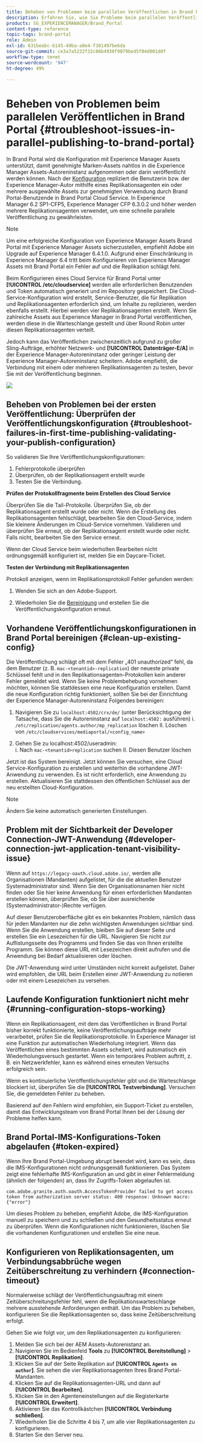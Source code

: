 ```yaml
---
title: Beheben von Problemen beim parallelen Veröffentlichen in Brand Portal
description: Erfahren Sie, wie Sie Probleme beim parallelen Veröffentlichen beheben können.
products: SG_EXPERIENCEMANAGER/Brand_Portal
content-type: reference
topic-tags: brand-portal
role: Admin
exl-id: 631beabc-b145-49ba-a8e4-f301497be6da
source-git-commit: ce3a7a5232f32c86b4930f9079bed5f04d001d8f
workflow-type: tm+mt
source-wordcount: '947'
ht-degree: 49%

---
```


# Beheben von Problemen beim parallelen Veröffentlichen in Brand Portal {#troubleshoot-issues-in-parallel-publishing-to-brand-portal}

In Brand Portal wird die Konfiguration mit Experience Manager Assets unterstützt, damit genehmigte Marken-Assets nahtlos in die Experience Manager Assets-Autoreninstanz aufgenommen oder darin veröffentlicht werden können. Nach der [Konfiguration](../using/configure-aem-assets-with-brand-portal.md) repliziert die Benutzerin bzw. der Experience Manager-Autor mithilfe eines Replikationsagenten ein oder mehrere ausgewählte Assets zur genehmigten Verwendung durch Brand Portal-Benutzende in Brand Portal Cloud Service. In Experience Manager 6.2 SP1-CFP5, Experience Manager CFP 6.3.0.2 und höher werden mehrere Replikationsagenten verwendet, um eine schnelle parallele Veröffentlichung zu gewährleisten.

>[!NOTE]
>
>Um eine erfolgreiche Konfiguration von Experience Manager Assets Brand Portal mit Experience Manager Assets sicherzustellen, empfiehlt Adobe ein Upgrade auf Experience Manager 6.4.1.0. Aufgrund einer Einschränkung in Experience Manager 6.4 tritt beim Konfigurieren von Experience Manager Assets mit Brand Portal ein Fehler auf und die Replikation schlägt fehl.

Beim Konfigurieren eines Cloud Service für Brand Portal unter **[!UICONTROL /etc/cloudservice]** werden alle erforderlichen Benutzenden und Token automatisch generiert und im Repository gespeichert. Die Cloud-Service-Konfiguration wird erstellt, Service-Benutzer, die für Replikation und Replikationsagenten erforderlich sind, um Inhalte zu replizieren, werden ebenfalls erstellt. Hierbei werden vier Replikationsagenten erstellt. Wenn Sie zahlreiche Assets aus Experience Manager in Brand Portal veröffentlichen, werden diese in die Warteschlange gestellt und über Round Robin unter diesen Replikationsagenten verteilt.

Jedoch kann das Veröffentlichen zwischenzeitlich aufgrund zu großer Sling-Aufträge, erhöhter Netzwerk- und **[!UICONTROL Datenträger-E/A]** in der Experience Manager-Autoreninstanz oder geringer Leistung der Experience Manager-Autoreninstanz scheitern. Adobe empfiehlt, die Verbindung mit einem oder mehreren Replikationsagenten zu testen, bevor Sie mit der Veröffentlichung beginnen.

![](assets/test-connection.png)

## Beheben von Problemen bei der ersten Veröffentlichung: Überprüfen der Veröffentlichungskonfiguration {#troubleshoot-failures-in-first-time-publishing-validating-your-publish-configuration}

So validieren Sie Ihre Veröffentlichungskonfigurationen:

1. Fehlerprotokolle überprüfen
1. Überprüfen, ob der Replikationsagent erstellt wurde
1. Testen Sie die Verbindung.

**Prüfen der Protokollfragmente beim Erstellen des Cloud Service**

Überprüfen Sie die Tail-Protokolle. Überprüfen Sie, ob der Replikationsagent erstellt wurde oder nicht. Wenn die Erstellung des Replikationsagenten fehlschlägt, bearbeiten Sie den Cloud-Service, indem Sie kleinere Änderungen im Cloud-Service vornehmen. Validieren und überprüfen Sie erneut, ob der Replikationsagent erstellt wurde oder nicht. Falls nicht, bearbeiten Sie den Service erneut.

Wenn der Cloud Service beim wiederholten Bearbeiten nicht ordnungsgemäß konfiguriert ist, melden Sie ein Daycare-Ticket.

**Testen der Verbindung mit Replikationsagenten**

Protokoll anzeigen, wenn im Replikationsprotokoll Fehler gefunden werden:

1. Wenden Sie sich an den Adobe-Support.

1. Wiederholen Sie die [Bereinigung](../using/troubleshoot-parallel-publishing.md#clean-up-existing-config) und erstellen Sie die Veröffentlichungskonfiguration erneut.

<!--
Comment Type: remark
Last Modified By: Mini Gulati (mgulati)
Last Modified Date: 2018-06-21T22:56:21.256-0400
<p>?? check and compare public key. At times public key is different</p>
<p>?? another thing to check in /useradmin</p>
-->

## Vorhandene Veröffentlichungskonfigurationen in Brand Portal bereinigen {#clean-up-existing-config}

Die Veröffentlichung schlägt oft mit dem Fehler „401 unauthorized“ fehl, da dem Benutzer (z. B. `mac-<tenantid>-replication`) der neueste private Schlüssel fehlt und in den Replikationsagenten-Protokollen kein anderer Fehler gemeldet wird. Wenn Sie keine Problembehebung vornehmen möchten, können Sie stattdessen eine neue Konfiguration erstellen. Damit die neue Konfiguration richtig funktioniert, sollten Sie bei der Einrichtung der Experience Manager-Autoreninstanz Folgendes bereinigen:

1. Navigieren Sie zu `localhost:4502/crx/de/` (unter Berücksichtigung der Tatsache, dass Sie die Autoreninstanz auf `localhost:4502:` ausführen)
i. `/etc/replication/agents.author/mp_replication` löschen
II. Löschen von `/etc/cloudservices/mediaportal/<config_name>`

1. Gehen Sie zu localhost:4502/useradmin:\
   i. Nach `mac-<tenantid>replication` suchen
II. Diesen Benutzer löschen

Jetzt ist das System bereinigt. Jetzt können Sie versuchen, eine Cloud Service-Konfiguration zu erstellen und weiterhin die vorhandene JWT-Anwendung zu verwenden. Es ist nicht erforderlich, eine Anwendung zu erstellen. Aktualisieren Sie stattdessen den öffentlichen Schlüssel aus der neu erstellten Cloud-Konfiguration.

>[!NOTE]
>
>Ändern Sie keine automatisch generierten Einstellungen.


## Problem mit der Sichtbarkeit der Developer Connection-JWT-Anwendung {#developer-connection-jwt-application-tenant-visibility-issue}

Wenn auf `https://legacy-oauth.cloud.adobe.io/`, werden alle Organisationen (Mandanten) aufgelistet, für die die aktuellen Benutzer Systemadministrator sind. Wenn Sie den Organisationsnamen hier nicht finden oder Sie hier keine Anwendung für einen erforderlichen Mandanten erstellen können, überprüfen Sie, ob Sie über ausreichende (Systemadministrator-)Rechte verfügen.

Auf dieser Benutzeroberfläche gibt es ein bekanntes Problem, nämlich dass für jeden Mandanten nur die zehn wichtigsten Anwendungen sichtbar sind. Wenn Sie die Anwendung erstellen, bleiben Sie auf dieser Seite und erstellen Sie ein Lesezeichen für die URL. Navigieren Sie nicht zur Auflistungsseite des Programms und finden Sie das von Ihnen erstellte Programm. Sie können diese URL mit Lesezeichen direkt aufrufen und die Anwendung bei Bedarf aktualisieren oder löschen.

Die JWT-Anwendung wird unter Umständen nicht korrekt aufgelistet. Daher wird empfohlen, die URL beim Erstellen einer JWT-Anwendung zu notieren oder mit einem Lesezeichen zu versehen.

## Laufende Konfiguration funktioniert nicht mehr {#running-configuration-stops-working}

<!--
Comment Type: draft

<p>If the running configuration stops working, either of the following two possibilities
<g class="gr_ gr_15 gr-alert gr_gramm gr_inline_cards gr_run_anim Grammar multiReplace" data-gr-id="15" id="15" style="font-size: 12px;">
are
</g> there:</p>
<p>1.
<g class="gr_ gr_14 gr-alert gr_gramm gr_inline_cards gr_run_anim Grammar only-ins doubleReplace replaceWithoutSep" data-gr-id="14" id="14">
Connection
</g> has failed, or</p>
<p>2. Publish has failed with permission to dam-replication-service denied, while connection has passed </p>
<p>If the connection has failed [1], the
<g class="gr_ gr_10 gr-alert gr_spell gr_inline_cards gr_run_anim ContextualSpelling ins-del multiReplace" data-gr-id="10" id="10">
fail safe
</g> way to fix it is to <a href="../using/troubleshoot-parallel-publishing.md#main-pars-header-1664955658">clean up</a> the existing Brand Portal publish configuration and recreate a publish configuration. </p>
<p>However, if the
<g class="gr_ gr_18 gr-alert gr_spell gr_inline_cards gr_run_anim ContextualSpelling" data-gr-id="18" id="18">
publish
</g> has failed with
<g class="gr_ gr_16 gr-alert gr_gramm gr_inline_cards gr_run_anim Grammar only-ins doubleReplace replaceWithoutSep" data-gr-id="16" id="16">
permission
</g> denied to dam-replication-service, raise a support ticket.</p>
-->

Wenn ein Replikationsagent, mit dem das Veröffentlichen in Brand Portal bisher korrekt funktionierte, keine Veröffentlichungsaufträge mehr verarbeitet, prüfen Sie die Replikationsprotokolle. In Experience Manager ist eine Funktion zur automatischen Wiederholung integriert. Wenn das Veröffentlichen eines bestimmten Assets scheitert, wird automatisch ein Wiederholungsversuch gestartet. Wenn ein temporäres Problem auftritt, z. B. ein Netzwerkfehler, kann es während eines erneuten Versuchs erfolgreich sein.

Wenn es kontinuierliche Veröffentlichungsfehler gibt und die Warteschlange blockiert ist, überprüfen Sie die **[!UICONTROL Testverbindung]**. Versuchen Sie, die gemeldeten Fehler zu beheben.

Basierend auf den Fehlern wird empfohlen, ein Support-Ticket zu erstellen, damit das Entwicklungsteam von Brand Portal Ihnen bei der Lösung der Probleme helfen kann.

## Brand Portal-IMS-Konfigurations-Token abgelaufen {#token-expired}

Wenn Ihre Brand Portal-Umgebung abrupt beendet wird, kann es sein, dass die IMS-Konfigurationen nicht ordnungsgemäß funktionieren. Das System zeigt eine fehlerhafte IMS-Konfiguration an und gibt in einer Fehlermeldung (ähnlich der folgenden) an, dass Ihr Zugriffs-Token abgelaufen ist.

`com.adobe.granite.auth.oauth.AccessTokenProvider failed to get access token from authorization server status: 400 response: Unknown macro: {"error"}`

Um dieses Problem zu beheben, empfiehlt Adobe, die IMS-Konfiguration manuell zu speichern und zu schließen und den Gesundheitsstatus erneut zu überprüfen. Wenn die Konfigurationen nicht funktionieren, löschen Sie die vorhandenen Konfigurationen und erstellen Sie eine neue.


## Konfigurieren von Replikationsagenten, um Verbindungsabbrüche wegen Zeitüberschreitung zu verhindern {#connection-timeout}

Normalerweise schlägt der Veröffentlichungsauftrag mit einem Zeitüberschreitungsfehler fehl, wenn die Replikationswarteschlange mehrere ausstehende Anforderungen enthält. Um das Problem zu beheben, konfigurieren Sie die Replikationsagenten so, dass keine Zeitüberschreitung erfolgt.

Gehen Sie wie folgt vor, um den Replikationsagenten zu konfigurieren:

1. Melden Sie sich bei der AEM Assets-Autorenistanz an.
1. Navigieren Sie im Bedienfeld **Tools** zu **[!UICONTROL Bereitstellung]** > **[!UICONTROL Replikation]**.
1. Klicken Sie auf der Seite Replikation auf **[!UICONTROL `Agents on author`]**. Sie sehen die vier Replikationsagenten Ihres Brand Portal-Mandanten.
1. Klicken Sie auf die Replikationsagenten-URL und dann auf **[!UICONTROL Bearbeiten]**.
1. Klicken Sie in den Agenteneinstellungen auf die Registerkarte **[!UICONTROL Erweitert]**.
1. Aktivieren Sie das Kontrollkästchen **[!UICONTROL Verbindung schließen]**.
1. Wiederholen Sie die Schritte 4 bis 7, um alle vier Replikationsagenten zu konfigurieren.
1. Starten Sie den Server neu.

